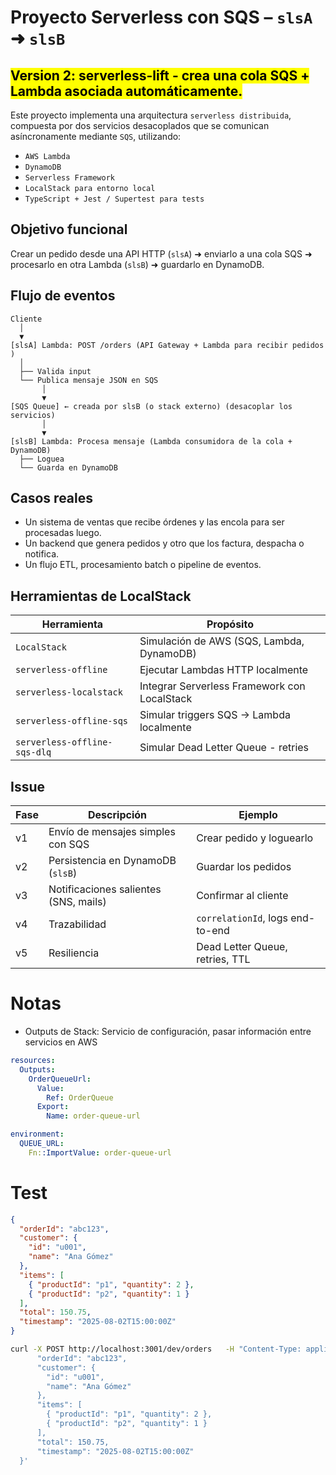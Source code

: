 # Proyecto Serverless con SQS – `slsA` ➜ `slsB`

## <mark> Version 2: serverless-lift - crea una cola SQS + Lambda asociada automáticamente.

Este proyecto implementa una arquitectura `serverless distribuida`, compuesta por dos servicios desacoplados que se comunican asíncronamente mediante `SQS`, utilizando:

* `AWS Lambda`
* `DynamoDB`
* `Serverless Framework`
* `LocalStack para entorno local`
* `TypeScript + Jest / Supertest para tests`

## Objetivo funcional 

Crear un pedido desde una API HTTP (`slsA`) ➜ enviarlo a una cola SQS ➜ procesarlo en otra Lambda (`slsB`) ➜ guardarlo en DynamoDB.

## Flujo de eventos

```plaintext
Cliente
  │
  ▼
[slsA] Lambda: POST /orders (API Gateway + Lambda para recibir pedidos  )
  │
  ├── Valida input
  └── Publica mensaje JSON en SQS
       │
       ▼
[SQS Queue] ← creada por slsB (o stack externo) (desacoplar los servicios)
       │
       ▼
[slsB] Lambda: Procesa mensaje (Lambda consumidora de la cola + DynamoDB)
  ├── Loguea
  └── Guarda en DynamoDB 
```

## Casos reales 

* Un sistema de ventas que recibe órdenes y las encola para ser procesadas luego.
* Un backend que genera pedidos y otro que los factura, despacha o notifica.
* Un flujo ETL, procesamiento batch o pipeline de eventos.

## Herramientas de LocalStack

| Herramienta                    | Propósito                                    |
| ------------------------------ | -------------------------------------------- |
| `LocalStack`		               | Simulación de AWS (SQS, Lambda, DynamoDB)    |
| `serverless-offline`           | Ejecutar Lambdas HTTP localmente             |
| `serverless-localstack`        | Integrar Serverless Framework con LocalStack |
| `serverless-offline-sqs`       | Simular triggers SQS → Lambda localmente     |
| `serverless-offline-sqs-dlq`   | Simular Dead Letter Queue - retries          |

## Issue

| Fase | Descripción                           | Ejemplo                          |
| ---- | ------------------------------------- | -------------------------------- |
| v1   | Envío de mensajes simples con SQS     | Crear pedido y loguearlo         |
| v2   | Persistencia en DynamoDB (`slsB`)     | Guardar los pedidos              |
| v3   | Notificaciones salientes (SNS, mails) | Confirmar al cliente             |
| v4   | Trazabilidad                          | `correlationId`, logs end-to-end |
| v5   | Resiliencia                           | Dead Letter Queue, retries, TTL  | 

# Notas

- Outputs de Stack: Servicio de configuración, pasar información entre servicios en AWS 
```yaml
resources:
  Outputs:
    OrderQueueUrl:
      Value:
        Ref: OrderQueue
      Export:
        Name: order-queue-url
```
```yaml
environment:
  QUEUE_URL:
    Fn::ImportValue: order-queue-url
```

# Test

```json
{
  "orderId": "abc123",
  "customer": {
    "id": "u001",
    "name": "Ana Gómez"
  },
  "items": [
    { "productId": "p1", "quantity": 2 },
    { "productId": "p2", "quantity": 1 }
  ],
  "total": 150.75,
  "timestamp": "2025-08-02T15:00:00Z"
}
```
```sh
curl -X POST http://localhost:3001/dev/orders   -H "Content-Type: application/json"   -d '{
      "orderId": "abc123",
      "customer": {
        "id": "u001",
        "name": "Ana Gómez"
      },
      "items": [
        { "productId": "p1", "quantity": 2 },
        { "productId": "p2", "quantity": 1 }
      ],
      "total": 150.75,
      "timestamp": "2025-08-02T15:00:00Z"
  }'
```
